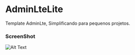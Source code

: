 # AdminLteLite
Template AdminLte, Simplificando para pequenos projetos.

### ScreenShot

![Alt Text](https://raw.githubusercontent.com/jefersonaraujo/AdminLteLite/master/screenshot/photo.png)

